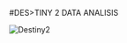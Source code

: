 #DES>TINY 2 DATA ANALISIS

![Destiny2](https://user-images.githubusercontent.com/110235113/194011361-293e8872-d6cd-460e-9840-9f17d94ccca6.jpg)

